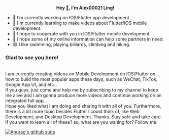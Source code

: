 **<p align="center">Hey 👋, I'm Alex00021 Ling!</p>**




- 🔭 I’m currently working on IOS/Flutter app development.
- 🌱 I'm currently learning to make videos about Flutter/IOS mobile development.
- 👯 I hope to cooperate with you in IOS/Flutter mobile development.
- 🤔 I hope some of my online information can help some partners in need.
- 😄 I like swimming, playing billiards, climbing and hiking.



### Glad to see you here! 
<br>I am currently creating videos on Mobile Development on IOS/Flutter on how to build the most popular apps these days, such as WeChat, TikTok, Google App UI, and etc...
<br>If you guys, just come and help me by subscribing to my channel to keep me alive and I am gonna produce more videos and continue working on an integrated full app.
<br>Hope you liked what I am doing and sharing it with all of you. Furthermore, there is a lot more topic besides Flutter I could think of, like Web Development, and Desktop Development. Thanks. Stay safe and take care.
If you want to learn all of these? so, what are you waiting for? Follow me.




[![Anurag's github stats](//p3-juejin.byteimg.com/tos-cn-i-k3u1fbpfcp/1188110e11c84be89e6c60130622635a~tplv-k3u1fbpfcp-zoom-1.image)](https://github.com/anuraghazra/github-readme-stats)
